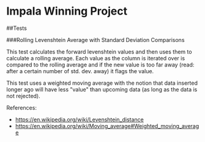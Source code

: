 Impala Winning Project
======================

##Tests

###Rolling Levenshtein Average with Standard Deviation Comparisons

This test calculates the forward levenshtein values and then uses them to
calculate a rolling average. Each value as the column is iterated over is
compared to the rolling average and if the new value is too far away (read:
after a certain number of std. dev. away) it flags the value.

This test uses a weighted moving average with the notion that data inserted
longer ago will have less "value" than upcoming data (as long as the data is
not rejected).

References:
- https://en.wikipedia.org/wiki/Levenshtein_distance
- https://en.wikipedia.org/wiki/Moving_average#Weighted_moving_average
